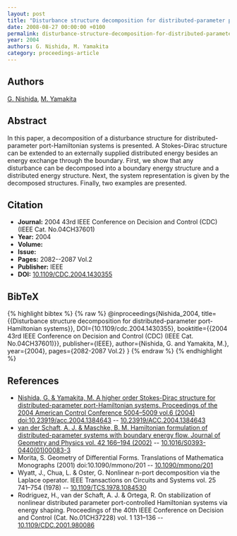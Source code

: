 ```yaml
---
layout: post
title: "Disturbance structure decomposition for distributed-parameter port-Hamiltonian systems"
date: 2008-08-27 00:00:00 +0100
permalink: disturbance-structure-decomposition-for-distributed-parameter-port-hamiltonian-systems
year: 2004
authors: G. Nishida, M. Yamakita
category: proceedings-article
---
```

 
## Authors
[G. Nishida](authors/gou-nishida), [M. Yamakita](authors/masaki-yamakita)
 
## Abstract
In this paper, a decomposition of a disturbance structure for distributed-parameter port-Hamiltonian systems is presented. A Stokes-Dirac structure can be extended to an externally supplied distributed energy besides an energy exchange through the boundary. First, we show that any disturbance can be decomposed into a boundary energy structure and a distributed energy structure. Next, the system representation is given by the decomposed structures. Finally, two examples are presented.
 
## Citation
- **Journal:** 2004 43rd IEEE Conference on Decision and Control (CDC) (IEEE Cat. No.04CH37601)
- **Year:** 2004
- **Volume:** 
- **Issue:** 
- **Pages:** 2082--2087 Vol.2
- **Publisher:** IEEE
- **DOI:** [10.1109/CDC.2004.1430355](https://doi.org/10.1109/CDC.2004.1430355)
 
## BibTeX
{% highlight bibtex %}
{% raw %}
@inproceedings{Nishida_2004,
  title={{Disturbance structure decomposition for distributed-parameter port-Hamiltonian systems}},
  DOI={10.1109/cdc.2004.1430355},
  booktitle={{2004 43rd IEEE Conference on Decision and Control (CDC) (IEEE Cat. No.04CH37601)}},
  publisher={IEEE},
  author={Nishida, G. and Yamakita, M.},
  year={2004},
  pages={2082-2087 Vol.2}
}
{% endraw %}
{% endhighlight %}
 
## References
- [Nishida, G. & Yamakita, M. A higher order Stokes-Dirac structure for distributed-parameter port-Hamiltonian systems. Proceedings of the 2004 American Control Conference 5004–5009 vol.6 (2004) doi:10.23919/acc.2004.1384643](a-higher-order-stokes-dirac-structure-for-distributed-parameter-port-hamiltonian-systems) -- [10.23919/ACC.2004.1384643](https://doi.org/10.23919/ACC.2004.1384643)
- [van der Schaft, A. J. & Maschke, B. M. Hamiltonian formulation of distributed-parameter systems with boundary energy flow. Journal of Geometry and Physics vol. 42 166–194 (2002)](hamiltonian-formulation-of-distributed-parameter-systems-with-boundary-energy-flow) -- [10.1016/S0393-0440(01)00083-3](https://doi.org/10.1016/S0393-0440(01)00083-3)
- Morita, S. Geometry of Differential Forms. Translations of Mathematica
                        Monographs (2001) doi:10.1090/mmono/201 -- [10.1090/mmono/201](https://doi.org/10.1090/mmono/201)
- Wyatt, J., Chua, L. & Oster, G. Nonlinear n-port decomposition via the Laplace operator. IEEE Transactions on Circuits and Systems vol. 25 741–754 (1978) -- [10.1109/TCS.1978.1084530](https://doi.org/10.1109/TCS.1978.1084530)
- Rodriguez, H., van der Schaft, A. J. & Ortega, R. On stabilization of nonlinear distributed parameter port-controlled Hamiltonian systems via energy shaping. Proceedings of the 40th IEEE Conference on Decision and Control (Cat. No.01CH37228) vol. 1 131–136 -- [10.1109/CDC.2001.980086](https://doi.org/10.1109/CDC.2001.980086)


